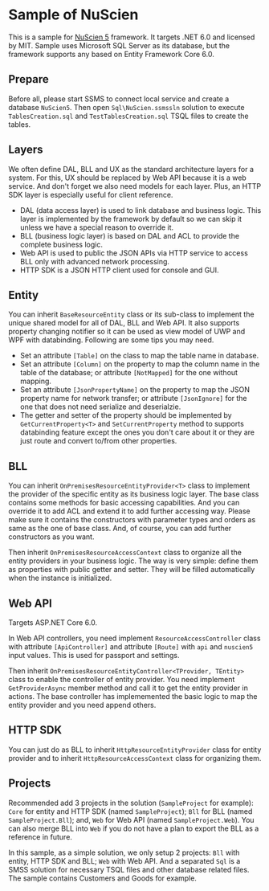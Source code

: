 # Sample of NuScien

This is a sample for [NuScien 5](https://github.com/nuscien/nuscien) framework. It targets .NET 6.0 and licensed by MIT. Sample uses Microsoft SQL Server as its database, but the framework supports any based on Entity Framework Core 6.0.

## Prepare

Before all, please start SSMS to connect local service and create a database `NuScien5`. Then open `Sql\NuScien.ssmssln` solution to execute `TablesCreation.sql` and `TestTablesCreation.sql` TSQL files to create the tables.

## Layers

We often define DAL, BLL and UX as the standard architecture layers for a system. For this, UX should be replaced by Web API because it is a web service. And don't forget we also need models for each layer. Plus, an HTTP SDK layer is especially useful for client reference.

- DAL (data access layer) is used to link database and business logic. This layer is implemented by the framework by default so we can skip it unless we have a special reason to override it.
- BLL (business logic layer) is based on DAL and ACL to provide the complete business logic.
- Web API is used to public the JSON APIs via HTTP service to access BLL only with advanced network processing.
- HTTP SDK is a JSON HTTP client used for console and GUI.

## Entity

You can inherit `BaseResourceEntity` class or its sub-class to implement the unique shared model for all of DAL, BLL and Web API. It also supports property changing notifier so it can be used as view model of UWP and WPF with databinding. Following are some tips you may need.

- Set an attribute `[Table]` on the class to map the table name in database.
- Set an attribute `[Column]` on the property to map the column name in the table of the database; or attribute `[NotMapped]` for the one without mapping.
- Set an attribute `[JsonPropertyName]` on the property to map the JSON property name for network transfer; or attribute `[JsonIgnore]` for the one that does not need serialize and deserialzie.
- The getter and setter of the property should be implemented by `GetCurrentProperty<T>` and `SetCurrentProperty` method to supports databinding feature except the ones you don't care about it or they are just route and convert to/from other properties.

## BLL

You can inherit `OnPremisesResourceEntityProvider<T>` class to implement the provider of the specific entity as its business logic layer. The base class contains some methods for basic accessing capabilities. And you can override it to add ACL and extend it to add further accessing way. Please make sure it contains the constructors with parameter types and orders as same as the one of base class. And, of course, you can add further constructors as you want.

Then inherit `OnPremisesResourceAccessContext` class to organize all the entity providers in your business logic. The way is very simple: define them as properties with public getter and setter. They will be filled automatically when the instance is initialized.

## Web API

Targets ASP.NET Core 6.0.

In Web API controllers, you need implement `ResourceAccessController` class with attribute `[ApiController]` and attribute `[Route]` with `api` and `nuscien5` input values. This is used for passport and settings.

Then inherit `OnPremisesResourceEntityController<TProvider, TEntity>` class to enable the controller of entity provider. You need implement `GetProviderAsync` member method and call it to get the entity provider in actions. The base controller has implememented the basic logic to map the entity provider and you need append others.

## HTTP SDK

You can just do as BLL to inherit `HttpResourceEntityProvider` class for entity provider and to inherit `HttpResourceAccessContext` class for organizing them.

## Projects

Recommended add 3 projects in the solution (`SampleProject` for example): `Core` for entity and HTTP SDK (named `SampleProject`); `Bll` for BLL (named `SampleProject.Bll`); and, `Web` for Web API (named `SampleProject.Web`). You can also merge BLL into `Web` if you do not have a plan to export the BLL as a reference in future.

In this sample, as a simple solution, we only setup 2 projects: `Bll` with entity, HTTP SDK and BLL; `Web` with Web API. And a separated `Sql` is a SMSS solution for necessary TSQL files and other database related files. The sample contains Customers and Goods for example.
